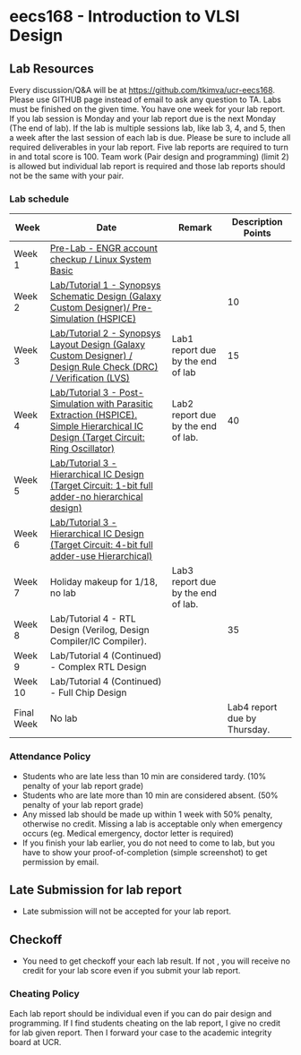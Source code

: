 # eecs168 - Introduction to VLSI Design

## Lab Resources

Every discussion/Q&A will be at https://github.com/tkimva/ucr-eecs168. Please use GITHUB page instead of email to ask any question to TA. Labs must be finished on the given time. You have one week for your lab report. If you lab session is Monday and your lab report due is the next Monday (The end of lab). If the lab is multiple sessions lab, like lab 3, 4, and 5, then a week after the last session of each lab is due. Please be sure to include all required deliverables in your lab report. Five lab reports are required to turn in and total score is 100. Team work (Pair design and programming) (limit 2) is allowed but individual lab report is required and those lab reports should not be the same with your pair.

### Lab schedule

| Week | Date | Remark | Description	Points |
| ---- | ---- | -------| ------------------ |
| Week 1	|	[Pre-Lab - ENGR account checkup / Linux System Basic](https://github.com/tkimva/ucr-eecs168/tree/master/lab0)	| | |
| Week 2	| [Lab/Tutorial 1 - Synopsys Schematic Design (Galaxy Custom Designer)/ Pre-Simulation (HSPICE)](https://github.com/tkimva/ucr-eecs168/tree/master/lab1)	| |10|
| Week 3	| [Lab/Tutorial 2 - Synopsys Layout Design (Galaxy Custom Designer) / Design Rule Check (DRC) / Verification (LVS)](https://github.com/tkimva/ucr-eecs168/tree/master/lab2)  | Lab1 report due by the end of lab | 15 |
|Week 4		| [Lab/Tutorial 3 - Post-Simulation with Parasitic Extraction (HSPICE). Simple Hierarchical IC Design (Target Circuit: Ring Oscillator)](https://github.com/tkimva/ucr-eecs168/tree/master/lab3) | Lab2 report due by the end of lab.	| 40 |
|Week 5		| [Lab/Tutorial 3 - Hierarchical IC Design (Target Circuit: 1-bit full adder-no hierarchical design)](https://github.com/tkimva/ucr-eecs168/tree/master/lab3)	| | |
|Week 6	  | [Lab/Tutorial 3 - Hierarchical IC Design (Target Circuit: 4-bit full adder-use Hierarchical)](https://github.com/tkimva/ucr-eecs168/tree/master/lab3) | 	|  |
|Week 7   | Holiday makeup for 1/18, no lab |Lab3 report due by the end of lab.	 | |
|Week 8		| Lab/Tutorial 4 - RTL Design (Verilog, Design Compiler/IC Compiler).|| 35 |
|Week 9		| Lab/Tutorial 4 (Continued) - Complex RTL Design| 	|  |
|Week 10		| Lab/Tutorial 4 (Continued) - Full Chip Design	|  |  |
|Final Week | No lab |  |Lab4 report due by Thursday.  | |

### Attendance Policy

- Students who are late less than 10 min are considered tardy. (10% penalty of your lab report grade)
- Students who are late more than 10 min are considered absent. (50% penalty of your lab report grade)
- Any missed lab should be made up within 1 week with 50% penalty, otherwise no credit. Missing a lab is acceptable only when emergency occurs (eg. Medical emergency, doctor letter is required)
- If you finish your lab earlier, you do not need to come to lab, but you have to show your proof-of-completion (simple screenshot) to get permission by email.

## Late Submission for lab report

- Late submission will not be accepted for your lab report.

## Checkoff

- You need to get checkoff your each lab result. If not , you will receive no credit for your lab score even if you submit your lab report.

### Cheating Policy

Each lab report should be individual even if you can do pair design and programming. If I find students cheating on the lab report, I give no credit for lab given report. Then I forward your case to the academic integrity board at UCR.

